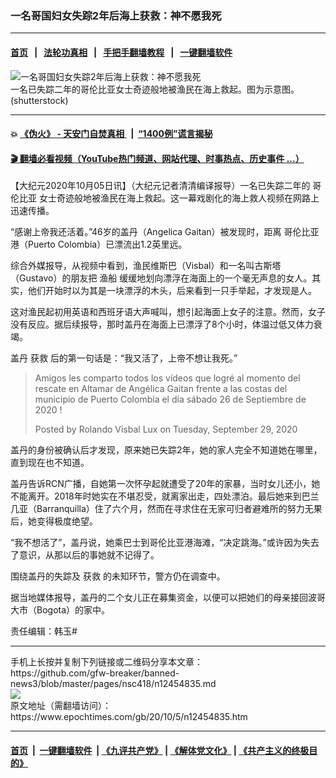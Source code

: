 ### 一名哥国妇女失踪2年后海上获救：神不愿我死
------------------------

#### [首页](https://github.com/gfw-breaker/banned-news3/blob/master/README.md) &nbsp;&nbsp;|&nbsp;&nbsp; [法轮功真相](https://github.com/begood0513/basic/blob/master/README.md)  &nbsp;&nbsp;|&nbsp;&nbsp; [手把手翻墙教程](https://github.com/gfw-breaker/guides/wiki)  &nbsp;&nbsp;|&nbsp;&nbsp; [一键翻墙软件](https://github.com/gfw-breaker/nogfw/blob/master/README.md)  



<div><img alt="一名哥国妇女失踪2年后海上获救：神不愿我死" class="attachment-djy_600_400 size-djy_600_400 wp-post-image" src="https://i.epochtimes.com/assets/uploads/2020/10/shutterstock_1378772654-600x400.jpg"/>
<div class="caption">
 一名已失踪二年的哥伦比亚女士奇迹般地被渔民在海上救起。图为示意图。(shutterstock)
</div></div><hr/>

#### 💥 [《伪火》 - 天安门自焚真相 ](http://158.247.195.190:10000/videos/blog/weihuo.html)&nbsp; |&nbsp; [“1400例”谎言揭秘  ](http://158.247.195.190:10000/videos/blog/jiexi1400.html)

#### [ 🎬  翻墙必看视频（YouTube热门频道、网站代理、时事热点、历史事件 ...）](https://github.com/gfw-breaker/links/blob/master/banned.md)

<div><p>
 【大纪元2020年10月05日讯】（大纪元记者清清编译报导）一名已失踪二年的
 <ok href="https://www.epochtimes.com/gb/tag/%E5%93%A5%E4%BC%A6%E6%AF%94%E4%BA%9A.html">
  哥伦比亚
 </ok>
 女士奇迹般地被渔民在海上救起。这一幕戏剧化的海上救人视频在网路上迅速传播。
</p>
<p>
 “感谢上帝我还活着。”46岁的盖丹（Angelica Gaitan）被发现时，距离
 <ok href="https://www.epochtimes.com/gb/tag/%E5%93%A5%E4%BC%A6%E6%AF%94%E4%BA%9A.html">
  哥伦比亚
 </ok>
 港（Puerto Colombia）已漂流出1.2英里远。
</p>
<p>
 综合外媒报导，从视频中看到，渔民维斯巴（Visbal）和一名叫古斯塔（Gustavo）的朋友把
 <ok href="https://www.epochtimes.com/gb/tag/%E6%B8%94%E8%88%B9.html">
  渔船
 </ok>
 缓缓地划向漂浮在海面上的一个毫无声息的女人。其实，他们开始时以为其是一块漂浮的木头，后来看到一只手举起，才发现是人。
</p>
<p>
 这对渔民起初用英语和西班牙语大声喊叫，想引起海面上女子的注意。然而，女子没有反应。据后续报导，那时盖丹在海面上已漂浮了8个小时，体温过低又体力衰竭。
</p>
<p>
 盖丹
 <ok href="https://www.epochtimes.com/gb/tag/%E8%8E%B7%E6%95%91.html">
  获救
 </ok>
 后的第一句话是：“我又活了，上帝不想让我死。”
</p>
<div id="fb-root">
</div>
<p>
</p>
<div class="fb-post" data-href="https://www.facebook.com/rolando.v.lux/posts/10157186338341432" data-width="640">
 <blockquote cite="https://www.facebook.com/rolando.v.lux/posts/10157186338341432" class="fb-xfbml-parse-ignore">
  <p>
   Amigos les comparto todos los vídeos que logré al momento del rescate en Altamar de Angélica Gaitan frente a las costas del municipio de Puerto Colombia el día sábado 26 de Septiembre de 2020 !
  </p>
  <p>
   Posted by
   <ok href="https://www.facebook.com/rolando.v.lux">
    Rolando Visbal Lux
   </ok>
   on
   <ok href="https://www.facebook.com/rolando.v.lux/posts/10157186338341432">
    Tuesday, September 29, 2020
   </ok>
  </p>
 </blockquote>
</div>
<p>
 盖丹的身份被确认后才发现，原来她已失踪2年，她的家人完全不知道她在哪里，直到现在也不知道。
</p>
<p>
 盖丹告诉RCN广播，自她第一次怀孕起就遭受了20年的家暴，当时女儿还小，她不能离开。2018年时她实在不堪忍受，就离家出走，四处漂泊。最后她来到巴兰几亚（Barranquilla）住了六个月，然而在寻求住在无家可归者避难所的努力无果后，她变得极度绝望。
</p>
<p>
 “我不想活了”，盖丹说，她乘巴士到哥伦比亚港海滩，“决定跳海。”或许因为失去了意识，从那以后的事她就不记得了。
</p>
<p>
 围绕盖丹的失踪及
 <ok href="https://www.epochtimes.com/gb/tag/%E8%8E%B7%E6%95%91.html">
  获救
 </ok>
 的未知环节，警方仍在调查中。
</p>
<p>
 据当地媒体报导，盖丹的二个女儿正在募集资金，以便可以把她们的母亲接回波哥大市（Bogota）的家中。
</p>
<p>
</p>
<p>
 责任编辑：韩玉#
</p>
</div>
<hr/>
手机上长按并复制下列链接或二维码分享本文章：<br/>
https://github.com/gfw-breaker/banned-news3/blob/master/pages/nsc418/n12454835.md <br/>
<a href='https://github.com/gfw-breaker/banned-news3/blob/master/pages/nsc418/n12454835.md'><img src='https://github.com/gfw-breaker/banned-news3/blob/master/pages/nsc418/n12454835.md.png'/></a> <br/>
原文地址（需翻墙访问）：https://www.epochtimes.com/gb/20/10/5/n12454835.htm


------------------------
#### [首页](https://github.com/gfw-breaker/banned-news3/blob/master/README.md) &nbsp;|&nbsp; [一键翻墙软件](https://github.com/gfw-breaker/nogfw/blob/master/README.md) &nbsp;| [《九评共产党》](https://github.com/gfw-breaker/9ping.md/blob/master/README.md#九评之一评共产党是什么) | [《解体党文化》](https://github.com/gfw-breaker/jtdwh.md/blob/master/README.md) | [《共产主义的终极目的》](https://github.com/gfw-breaker/gczydzjmd.md/blob/master/README.md)


<img src='http://gfw-breaker.win/banned-news3/pages/nsc418/n12454835.md' width='0px' height='0px'/>